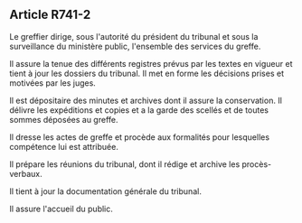 Article R741-2
----
Le greffier dirige, sous l'autorité du président du tribunal et sous la
surveillance du ministère public, l'ensemble des services du greffe.

Il assure la tenue des différents registres prévus par les textes en vigueur et
tient à jour les dossiers du tribunal. Il met en forme les décisions prises et
motivées par les juges.

Il est dépositaire des minutes et archives dont il assure la conservation. Il
délivre les expéditions et copies et a la garde des scellés et de toutes sommes
déposées au greffe.

Il dresse les actes de greffe et procède aux formalités pour lesquelles
compétence lui est attribuée.

Il prépare les réunions du tribunal, dont il rédige et archive les
procès-verbaux.

Il tient à jour la documentation générale du tribunal.

Il assure l'accueil du public.
